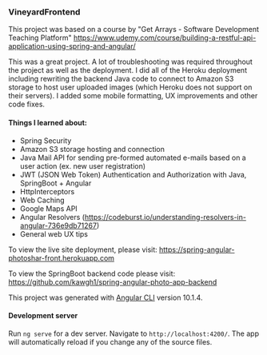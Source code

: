 ### VineyardFrontend

This project was based on a course by "Get Arrays - Software Development Teaching Platform"
https://www.udemy.com/course/building-a-restful-api-application-using-spring-and-angular/

This was a great project. A lot of troubleshooting was required throughout the project as well as the
deployment. I did all of the Heroku deployment including rewriting the backend Java code to connect to Amazon S3 storage to host user uploaded images (which Heroku does not support on their servers). 
I added some mobile formatting, UX improvements and other code fixes.

#### Things I learned about:

- Spring Security
- Amazon S3 storage hosting and connection
- Java Mail API for sending pre-formed automated e-mails based on a user action (ex. new user registration)
- JWT (JSON Web Token) Authentication and Authorization with Java, SpringBoot + Angular
- HttpInterceptors
- Web Caching
- Google Maps API
- Angular Resolvers (https://codeburst.io/understanding-resolvers-in-angular-736e9db71267)
- General web UX tips

To view the live site deployment, please visit: https://spring-angular-photoshar-front.herokuapp.com

To view the SpringBoot backend code please visit: https://github.com/kawgh1/spring-angular-photo-app-backend





This project was generated with [Angular CLI](https://github.com/angular/angular-cli) version 10.1.4.

#### Development server

Run `ng serve` for a dev server. Navigate to `http://localhost:4200/`. The app will automatically reload if you change any of the source files.

